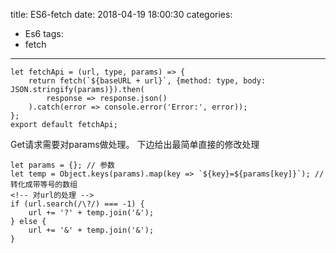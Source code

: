 title: ES6-fetch
date: 2018-04-19 18:00:30
categories:
- Es6
tags:
- fetch
---
```
let fetchApi = (url, type, params) => {
    return fetch(`${baseURL + url}`, {method: type, body: JSON.stringify(params)}).then(
        response => response.json()
    ).catch(error => console.error('Error:', error));
};
export default fetchApi;
```
<!-- more -->
Get请求需要对params做处理。
下边给出最简单直接的修改处理


    let params = {}; // 参数
    let temp = Object.keys(params).map(key => `${key}=${params[key]}`); // 转化成带等号的数组
    <!-- 对url的处理 -->
    if (url.search(/\?/) === -1) {
        url += '?' + temp.join('&');
    } else {
        url += '&' + temp.join('&');
    }
